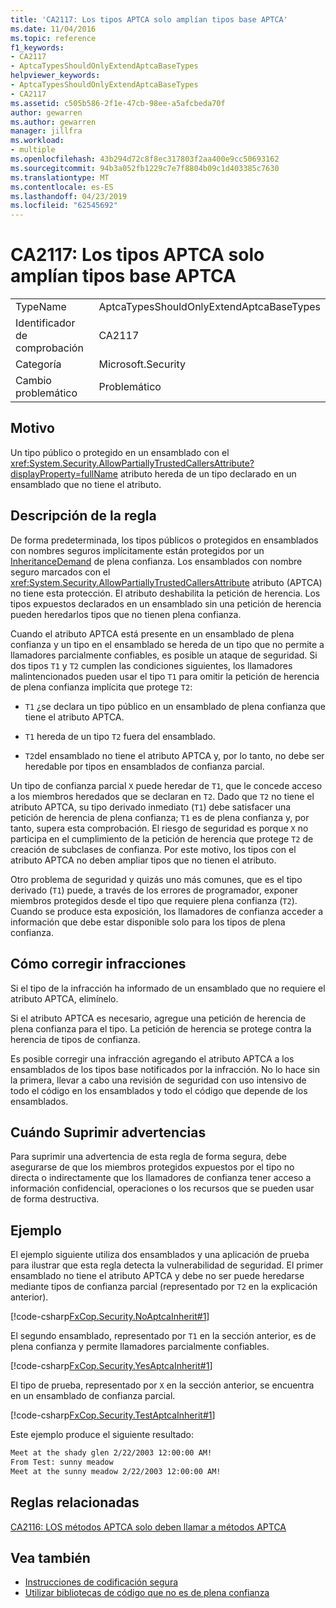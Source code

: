 ```yaml
---
title: 'CA2117: Los tipos APTCA solo amplían tipos base APTCA'
ms.date: 11/04/2016
ms.topic: reference
f1_keywords:
- CA2117
- AptcaTypesShouldOnlyExtendAptcaBaseTypes
helpviewer_keywords:
- AptcaTypesShouldOnlyExtendAptcaBaseTypes
- CA2117
ms.assetid: c505b586-2f1e-47cb-98ee-a5afcbeda70f
author: gewarren
ms.author: gewarren
manager: jillfra
ms.workload:
- multiple
ms.openlocfilehash: 43b294d72c8f8ec317803f2aa400e9cc50693162
ms.sourcegitcommit: 94b3a052fb1229c7e7f8804b09c1d403385c7630
ms.translationtype: MT
ms.contentlocale: es-ES
ms.lasthandoff: 04/23/2019
ms.locfileid: "62545692"
---
```

# <a name="ca2117-aptca-types-should-only-extend-aptca-base-types"></a>CA2117: Los tipos APTCA solo amplían tipos base APTCA

|||
|-|-|
|TypeName|AptcaTypesShouldOnlyExtendAptcaBaseTypes|
|Identificador de comprobación|CA2117|
|Categoría|Microsoft.Security|
|Cambio problemático|Problemático|

## <a name="cause"></a>Motivo

Un tipo público o protegido en un ensamblado con el <xref:System.Security.AllowPartiallyTrustedCallersAttribute?displayProperty=fullName> atributo hereda de un tipo declarado en un ensamblado que no tiene el atributo.

## <a name="rule-description"></a>Descripción de la regla

De forma predeterminada, los tipos públicos o protegidos en ensamblados con nombres seguros implícitamente están protegidos por un [InheritanceDemand](xref:System.Security.Permissions.SecurityAction#System_Security_Permissions_SecurityAction_InheritanceDemand) de plena confianza. Los ensamblados con nombre seguro marcados con el <xref:System.Security.AllowPartiallyTrustedCallersAttribute> atributo (APTCA) no tiene esta protección. El atributo deshabilita la petición de herencia. Los tipos expuestos declarados en un ensamblado sin una petición de herencia pueden heredarlos tipos que no tienen plena confianza.

Cuando el atributo APTCA está presente en un ensamblado de plena confianza y un tipo en el ensamblado se hereda de un tipo que no permite a llamadores parcialmente confiables, es posible un ataque de seguridad. Si dos tipos `T1` y `T2` cumplen las condiciones siguientes, los llamadores malintencionados pueden usar el tipo `T1` para omitir la petición de herencia de plena confianza implícita que protege `T2`:

- `T1` ¿se declara un tipo público en un ensamblado de plena confianza que tiene el atributo APTCA.

- `T1` hereda de un tipo `T2` fuera del ensamblado.

- `T2`del ensamblado no tiene el atributo APTCA y, por lo tanto, no debe ser heredable por tipos en ensamblados de confianza parcial.

Un tipo de confianza parcial `X` puede heredar de `T1`, que le concede acceso a los miembros heredados que se declaran en `T2`. Dado que `T2` no tiene el atributo APTCA, su tipo derivado inmediato (`T1`) debe satisfacer una petición de herencia de plena confianza; `T1` es de plena confianza y, por tanto, supera esta comprobación. El riesgo de seguridad es porque `X` no participa en el cumplimiento de la petición de herencia que protege `T2` de creación de subclases de confianza. Por este motivo, los tipos con el atributo APTCA no deben ampliar tipos que no tienen el atributo.

Otro problema de seguridad y quizás uno más comunes, que es el tipo derivado (`T1`) puede, a través de los errores de programador, exponer miembros protegidos desde el tipo que requiere plena confianza (`T2`). Cuando se produce esta exposición, los llamadores de confianza acceder a información que debe estar disponible solo para los tipos de plena confianza.

## <a name="how-to-fix-violations"></a>Cómo corregir infracciones

Si el tipo de la infracción ha informado de un ensamblado que no requiere el atributo APTCA, elimínelo.

Si el atributo APTCA es necesario, agregue una petición de herencia de plena confianza para el tipo. La petición de herencia se protege contra la herencia de tipos de confianza.

Es posible corregir una infracción agregando el atributo APTCA a los ensamblados de los tipos base notificados por la infracción. No lo hace sin la primera, llevar a cabo una revisión de seguridad con uso intensivo de todo el código en los ensamblados y todo el código que depende de los ensamblados.

## <a name="when-to-suppress-warnings"></a>Cuándo Suprimir advertencias

Para suprimir una advertencia de esta regla de forma segura, debe asegurarse de que los miembros protegidos expuestos por el tipo no directa o indirectamente que los llamadores de confianza tener acceso a información confidencial, operaciones o los recursos que se pueden usar de forma destructiva.

## <a name="example"></a>Ejemplo

El ejemplo siguiente utiliza dos ensamblados y una aplicación de prueba para ilustrar que esta regla detecta la vulnerabilidad de seguridad. El primer ensamblado no tiene el atributo APTCA y debe no ser puede heredarse mediante tipos de confianza parcial (representado por `T2` en la explicación anterior).

[!code-csharp[FxCop.Security.NoAptcaInherit#1](../code-quality/codesnippet/CSharp/ca2117-aptca-types-should-only-extend-aptca-base-types_1.cs)]

El segundo ensamblado, representado por `T1` en la sección anterior, es de plena confianza y permite llamadores parcialmente confiables.

[!code-csharp[FxCop.Security.YesAptcaInherit#1](../code-quality/codesnippet/CSharp/ca2117-aptca-types-should-only-extend-aptca-base-types_2.cs)]

El tipo de prueba, representado por `X` en la sección anterior, se encuentra en un ensamblado de confianza parcial.

[!code-csharp[FxCop.Security.TestAptcaInherit#1](../code-quality/codesnippet/CSharp/ca2117-aptca-types-should-only-extend-aptca-base-types_3.cs)]

Este ejemplo produce el siguiente resultado:

```txt
Meet at the shady glen 2/22/2003 12:00:00 AM!
From Test: sunny meadow
Meet at the sunny meadow 2/22/2003 12:00:00 AM!
```

## <a name="related-rules"></a>Reglas relacionadas

[CA2116: LOS métodos APTCA solo deben llamar a métodos APTCA](../code-quality/ca2116-aptca-methods-should-only-call-aptca-methods.md)

## <a name="see-also"></a>Vea también

- [Instrucciones de codificación segura](/dotnet/standard/security/secure-coding-guidelines)
- [Utilizar bibliotecas de código que no es de plena confianza](/dotnet/framework/misc/using-libraries-from-partially-trusted-code)
